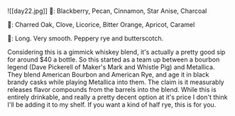 ![[day22.jpg]]
👃: Blackberry, Pecan, Cinnamon, Star Anise, Charcoal

👅: Charred Oak, Clove, Licorice, Bitter Orange, Apricot, Caramel

🏁: Long.  Very smooth.  Peppery rye and butterscotch.

Considering this is a gimmick whiskey blend, it's actually a pretty good sip for around $40 a bottle.  So this started as a team up between a bourbon legend (Dave Pickerell of Maker's Mark and Whistle Pig) and Metallica.  They blend American Bourbon and American Rye, and age it in black brandy casks while playing Metallica into them.  The claim is it measurably releases flavor compounds from the barrels into the blend.  While this is entirely drinkable, and really a pretty decent option at it's price I don't think I'll be adding it to my shelf.  If you want a kind of half rye, this is for you.